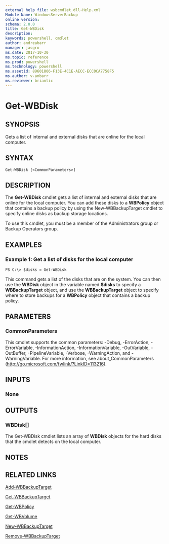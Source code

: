 ```yaml
---
external help file: wsbcmdlet.dll-Help.xml
Module Name: WindowsServerBackup
online version: 
schema: 2.0.0
title: Get-WBDisk
description: 
keywords: powershell, cmdlet
author: andreabarr
manager: jasgro
ms.date: 2017-10-30
ms.topic: reference
ms.prod: powershell
ms.technology: powershell
ms.assetid: 89601806-F13E-4C1E-AECC-ECC0CA7758F5
ms.author: v-anbarr
ms.reviewer: brianlic
---
```


# Get-WBDisk

## SYNOPSIS
Gets a list of internal and external disks that are online for the local computer.

## SYNTAX

```
Get-WBDisk [<CommonParameters>]
```

## DESCRIPTION
The **Get-WBDisk** cmdlet gets a list of internal and external disks that are online for the local computer.
You can add these disks to a **WBPolicy** object that contains a backup policy by using the New-WBBackupTarget cmdlet to specify online disks as backup storage locations.

To use this cmdlet, you must be a member of the Administrators group or Backup Operators group.

## EXAMPLES

### Example 1: Get a list of disks for the local computer
```
PS C:\> $disks = Get-WBDisk
```

This command gets a list of the disks that are on the system.
You can then use the **WBDisk** object in the variable named **$disks** to specify a **WBBackupTarget** object, and use the **WBBackupTarget** object to specify where to store backups for a **WBPolicy** object that contains a backup policy.

## PARAMETERS

### CommonParameters
This cmdlet supports the common parameters: -Debug, -ErrorAction, -ErrorVariable, -InformationAction, -InformationVariable, -OutVariable, -OutBuffer, -PipelineVariable, -Verbose, -WarningAction, and -WarningVariable. For more information, see about_CommonParameters (http://go.microsoft.com/fwlink/?LinkID=113216).

## INPUTS

### None

## OUTPUTS

### WBDisk[]
The Get-WBDisk cmdlet lists an array of **WBDisk** objects for the hard disks that the cmdlet detects on the local computer.

## NOTES

## RELATED LINKS

[Add-WBBackupTarget](./Add-WBBackupTarget.md)

[Get-WBBackupTarget](./Get-WBBackupTarget.md)

[Get-WBPolicy](./Get-WBPolicy.md)

[Get-WBVolume](./Get-WBVolume.md)

[New-WBBackupTarget](./New-WBBackupTarget.md)

[Remove-WBBackupTarget](./Remove-WBBackupTarget.md)

